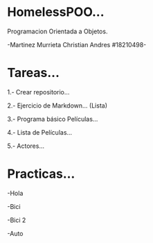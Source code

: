 # HomelessPOO...
Programacion Orientada a Objetos.

-Martinez Murrieta Christian Andres #18210498-
# Tareas...
1.- Crear repositorio...

2.- Ejercicio de Markdown... (Lista)

3.- Programa básico Películas...

4.- Lista de Películas...

5.- Actores...

# Practicas...
-Hola

-Bici

-Bici 2

-Auto
